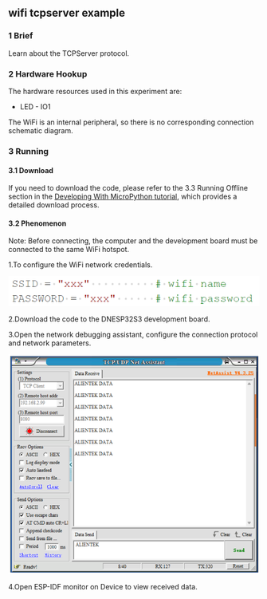 ## wifi tcpserver example

### 1 Brief

Learn about the TCPServer protocol.

### 2 Hardware Hookup

The hardware resources used in this experiment are:

- LED - IO1

The WiFi is an internal peripheral, so there is no corresponding connection schematic diagram.

### 3 Running

#### 3.1 Download

If you need to download the code, please refer to the 3.3 Running Offline section in the [Developing With MicroPython tutorial](../../../../1_docs/Developing_With_MicroPython.md), which provides a detailed download process.

#### 3.2 Phenomenon

Note: Before connecting, the computer and the development board must be connected to the same WiFi hotspot.

1.To configure the WiFi network credentials.

![](../../../../1_docs/3_figures/examples/wifi_tcpserver/03_tcpserver_mpy.png)

2.Download the code to the DNESP32S3 development board.

3.Open the network debugging assistant, configure the connection protocol and network parameters. 

![](../../../../1_docs/3_figures/examples/wifi_tcpserver/02_tcpserver.png)

4.Open ESP-IDF monitor on Device to view received data.